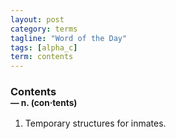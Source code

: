 ```yaml
---
layout: post
category: terms
tagline: "Word of the Day"
tags: [alpha_c]
term: contents
---
```


<h3>Contents<br/> <small>&mdash; n. (con<span><span>&middot;</span></span>tents)</small></h3>
<p><ol><li>Temporary structures for inmates.</li>
</ol></p>
